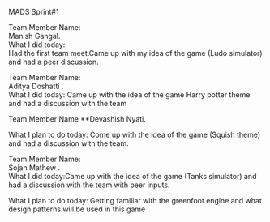 MADS Sprint#1

Team Member Name:  
Manish Gangal.  
What I did today:  
Had the first team meet.Came up with my idea of the game (Ludo simulator) and had a peer discussion.

Team Member Name:  
Aditya Doshatti .  
What I did today: Came up with the idea of the game Harry potter theme and had a discussion with the team 

Team Member Name
**Devashish Nyati. 

What I plan to do today:  Come up with the idea of the game 
(Squish theme) and had a discussion with the team.  


Team Member Name:      
Sojan Mathew .  
What I did today:Came up with the idea of the game (Tanks simulator)  and had a discussion with the team with peer inputs.  

What I plan to do today:  Getting familiar with the greenfoot engine and what design patterns will be used in this game



